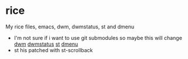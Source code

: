 # rice
My rice files, emacs, dwm, dwmstatus, st and dmenu
* I'm not sure if i want to use git submodules so maybe this will change
[dwm](https://dwm.suckless.org/ "dwm")
[dwmstatus](https://github.com/kamiyaa/dwmstatus/ "dwmstatus")
[st](https://st.suckless.org/ "st")
[dmenu](https://tools.suckless.org/dmenu/ "dmenu")
* st his patched with st-scrollback